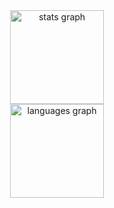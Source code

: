 <div align="center">
  <img src="https://github-readme-stats.vercel.app/api?username=MahdiMirshafiee&hide_title=false&hide_rank=false&show_icons=true&include_all_commits=true&count_private=true&disable_animations=false&theme=trancparent&locale=en&hide_border=false&order=1" height="150" alt="stats graph"  />
</div>
<div align="center">
  <img src="https://github-readme-stats.vercel.app/api/top-langs?username=MahdiMirshafiee&locale=en&hide_title=false&layout=compact&card_width=320&langs_count=5&theme=trancparent&hide_border=false&order=2" height="150" alt="languages graph"  />
</div>
